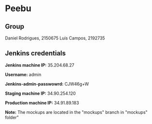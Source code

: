 # Peebu

## Group
Daniel Rodrigues, 2150675
Luís Campos, 2192735

## Jenkins credentials
**Jenkins machine IP:** 35.204.68.27

**Username:** admin

**Jenkins-admin-passwowrd:** CJW46g+W


**Staging machine IP:** 34.90.254.120

**Production machine IP:** 34.91.89.183


**Note:** The mockups are located in the "mockups" branch in "mockups" folder"
